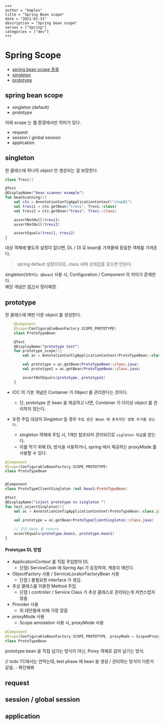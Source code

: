 ```
+++ 
author = "kmplex" 
title = "Spring Bean scope" 
date = "2021-01-31" 
description = "Spring bean scope"  
series = ["Spring"] 
categories = ["dev"] 
+++
```

# Spring Scope    

* [spring bean scope 종류](#spring-bean-scope)
* [singleton](#singleton)
* [prototype](#prototype)

## spring bean scope  

- singleton (default)
- prototype
  
아래 scope 는 웹 환경에서만 의미가 있다.

- request
- session / global session
- application

## singleton 

한 클래스에 하나의 object 만 생성되는 걸 보장한다.

```kotlin
class Trevi()

@Test
@DisplayName("bean scanner example")
fun beanScanning(){
    val ctx = AnnotationConfigApplicationContext("chap01")
    val trevi1 = ctx.getBean("trevi", Trevi::class)
    val trevi2 = ctx.getBean("trevi", Trevi::class)

    assertNotNull(trevi1)
    assertNotNull(trevi2)

    assertEquals(trevi1, trevi2)
}
```

대상 객체에 별도의 설정이 없다면, DL / DI 로 bean을 가져올때 동일한 객체를 가져온다.

> spring default 설정이므로, class 내에 상태값을 갖으면 안된다.

singleton(`정확히는 @bean`) 사용 시, Configuration / Component 의 차이가 존재한다.    
해당 개념은 [여기]()서 정리예정.

## prototype

한 클래스에 매번 다른 object 를 생성한다.

```kotlin
    @Component
    @Scope(ConfigurableBeanFactory.SCOPE_PROTOTYPE)
    class ProtoTypeBean

    @Test
    @DisplayName("prototype test")
    fun prototype_scope(){
        val ac = AnnotationConfigApplicationContext(ProtoTypeBean::class.java)

        val prototype = ac.getBean(ProtoTypeBean::class.java)
        val prototype1 = ac.getBean(ProtoTypeBean::class.java)

        assertNotEquals(prototype, prototype1)
    }
```

* IOC 의 기본 개념은 Container 가 Object 를 관리한다는 것이다.

    * 단, prototype 은 bean 을 제공하고 나면, Container 가 더이상 object 를 관리하지 않는다.

* 또한 주입 대상이 Singleton 일 경우 `주입 받은 Bean 에 종속적인 생명 주기를 갖는다.`
    * singleton 객체에 주입 시, 1개만 참조되어 관리되므로 `sigleton 취급`을 받는다.
    * 이를 막기 위해 DL 방식을 사용하거나, spring 에서 제공하는 proxyMode 를 사용할 수 있다.

```kotlin
@Component
@Scope(ConfigurableBeanFactory.SCOPE_PROTOTYPE)
class ProtoTypeBean


@Component
class ProtoTypeClientSingleton (val bean1:ProtoTypeBean)

@Test
@DisplayName("inject prototype to singleton ")
fun test_injectSingleton(){
    val ac = AnnotationConfigApplicationContext(ProtoTypeBean::class.java, ProtoTypeClientSingleton::class.java)

    val prototype = ac.getBean(ProtoTypeClientSingleton::class.java)
    
    // 같은 bean 을 return
    assertEquals(prototype.bean1, prototype.bean1)
}
```

#### Prototype DL 방법

* ApplicationContext 를 직접 주입받아 DL
    * 단점) ServiceCode 에 Spring Api  가 등장하여, 계층이 깨진다.
* ObjectFactory 사용 / ServiceLocatorFactoryBean 사용
    * 단점 ) 불필요한 interface 가 생김.
* 추상 클래스를 이용한 Method 주입 
    * 단점 ) controller / Service Class 가 추상 클래스로 관리되는게 자연스럽지 않음
* Provider 사용 
    * 위 대안들에 비해 가장 깔끔
* proxyMode 사용
    * Scope annotation 사용 시, proxyMode 사용

```kotlin
@Component
@Scope(ConfigurableBeanFactory.SCOPE_PROTOTYPE, proxyMode = ScopedProxyMode.TARGET_CLASS )
class ProtoTypeBean
```

prototype bean 을 직접 넘기는 방식이 아닌, Proxy 객체로 감아 넘기는 방식.

// todo TC에서는 안먹는데, test phase 에 bean 을 생성 / 관리하는 방식이 다른거 같음. - 확인해봐

## request



## session / global session
## application











